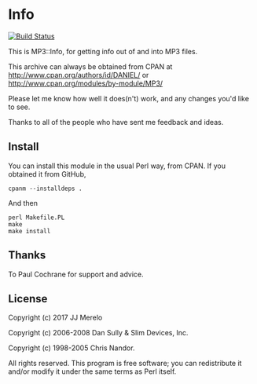 # Info

[![Build Status](https://travis-ci.org/JJ/perl-mp3-info.svg?branch=master)](https://travis-ci.org/JJ/perl-mp3-info)

This is MP3::Info, for getting info out of and into MP3 files.

This archive can always be obtained from CPAN at
    http://www.cpan.org/authors/id/DANIEL/ or http://www.cpan.org/modules/by-module/MP3/

Please let me know how well it does(n't) work, and any changes you'd 
like to see. 

Thanks to all of the people who have sent me feedback and ideas.

## Install

You can install this module in the usual Perl way, from CPAN. If you
obtained it from GitHub,

	cpanm --installdeps . 
	
And then

	perl Makefile.PL
	make
	make install

## Thanks

To Paul Cochrane for support and advice.

## License

Copyright (c) 2017 JJ Merelo

Copyright (c) 2006-2008 Dan Sully & Slim Devices, Inc.

Copyright (c) 1998-2005 Chris Nandor.

All rights reserved. This program is free software; you can redistribute it
and/or modify it under the same terms as Perl itself.
